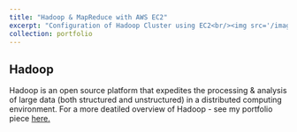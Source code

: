```yaml
---
title: "Hadoop & MapReduce with AWS EC2"
excerpt: "Configuration of Hadoop Cluster using EC2<br/><img src='/images/hadoopemr/emr.png'>"
collection: portfolio
---
```

## Hadoop
Hadoop is an open source platform that expedites the processing & analysis of large data (both structured and unstructured) in a distributed computing environment. For a more deatiled overview of Hadoop - see my portfolio piece [here.](https://adamsallisong.github.io/portfolio/hadoop-emr/)
